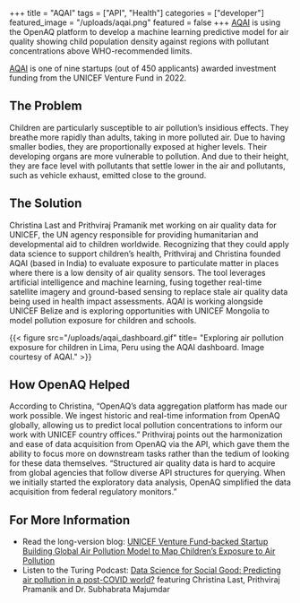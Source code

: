 +++
title = "AQAI"
tags = ["API", "Health"]
categories = ["developer"]
featured_image = "/uploads/aqai.png"
featured = false
+++
[AQAI](https://www.aqai.xyz/) is using the OpenAQ platform to develop a machine learning predictive model for air quality showing child population density against regions with pollutant concentrations above WHO-recommended limits. 

[AQAI](https://www.aqai.xyz/) is one of nine startups (out of 450 applicants) awarded investment funding from the UNICEF Venture Fund in 2022.  

## The Problem

Children are particularly susceptible to air pollution’s insidious effects. They breathe more rapidly than adults, taking in more polluted air. Due to having smaller bodies, they are proportionally exposed at higher levels. Their developing organs are more vulnerable to pollution. And due to their height, they are face level with pollutants that settle lower in the air and pollutants, such as vehicle exhaust, emitted close to the ground. 

## The Solution

Christina Last and Prithviraj Pramanik met working on air quality data for UNICEF, the UN agency responsible for providing humanitarian and developmental aid to children worldwide. Recognizing that they could apply data science to support children’s health, Prithviraj and Christina founded AQAI (based in India) to evaluate exposure to particulate matter in places where there is a low density of air quality sensors. The tool leverages artificial intelligence and machine learning, fusing together real-time satellite imagery and ground-based sensing to replace stale air quality data being used in health impact assessments. AQAI is working alongside UNICEF Belize and is exploring opportunities with UNICEF Mongolia to model pollution exposure for children and schools.

{{< figure src="/uploads/aqai_dashboard.gif" title= "Exploring air pollution exposure for children in Lima, Peru using the AQAI dashboard. Image courtesy of AQAI." >}} 

## How OpenAQ Helped

According to Christina, “OpenAQ’s data aggregation platform has made our work possible. We ingest historic and real-time information from OpenAQ globally, allowing us to predict local pollution concentrations to inform our work with UNICEF country offices.” Prithviraj points out the harmonization and ease of data acquisition from OpenAQ via the API, which gave them the ability to focus more on downstream tasks rather than the tedium of looking for these data themselves. “Structured air quality data is hard to acquire from global agencies that follow diverse API structures for querying. When we initially started the exploratory data analysis, OpenAQ simplified the data acquisition from federal regulatory monitors.”

## For More Information

* Read the long-version blog: [UNICEF Venture Fund-backed Startup Building Global Air Pollution Model to Map Children’s Exposure to Air Pollution](https://medium.com/@openaq/openaq-use-case-unicef-venture-fund-backed-startup-building-global-air-pollution-model-to-map-f4cd69416634)
* Listen to the Turing Podcast: [Data Science for Social Good: Predicting air pollution in a post-COVID world?](https://turing.podbean.com/e/solve-for-good-is-the-air-harming-children-s-health/) featuring Christina Last, Prithviraj Pramanik and Dr. Subhabrata Majumdar
